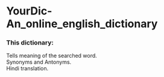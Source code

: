 # YourDic-An_online_english_dictionary
<h3> This dictionary:</h3>
Tells meaning of the searched word.<br>
Synonyms and Antonyms.<br>
Hindi translation.<br>

